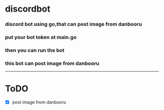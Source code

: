 # discordbot
### discord bot using go,that can post image from danbooru

### put your bot token at main.go
### then you can run the bot
### this bot can post image from danbooru
---
# ToDO
- [x] post image from danbooru
